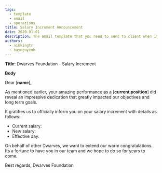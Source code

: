 ```yaml
---
tags:
  - template
  - email
  - operations
title: Salary Increment Announcement
date: 2020-01-01
description: The email template that you need to send to client when it's near holiday to announce about the absence.
authors:
  - nikkingtr
  - huynguyenh
---
```


**Title:** Dwarves Foundation - Salary Increment

**Body**

Dear [**name**],

As mentioned earlier, your amazing performance as a [**current position**] did reveal an impressive dedication that greatly impacted our objectives and long term goals.

It gratifies us to officially inform you on your salary increment with details as follows:

- Current salary:
- New salary:
- Effective day:

On behalf of other Dwarves, we want to extend our warm congratulations. Its a fortune to have you in our team and we hope to do so for years to come.

Best regards,
Dwarves Foundation
